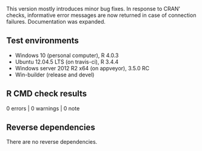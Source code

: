 This version mostly introduces minor bug fixes. In response to CRAN' checks, informative error messages are now returned in case of connection failures. Documentation was expanded.

## Test environments
* Windows 10 (personal computer), R 4.0.3 
* Ubuntu 12.04.5 LTS (on travis-ci), R 3.4.4
* Windows server 2012 R2 x64 (on appveyor), 3.5.0 RC
* Win-builder (release and devel)

## R CMD check results

0 errors | 0 warnings | 0 note

## Reverse dependencies

There are no reverse dependencies.
